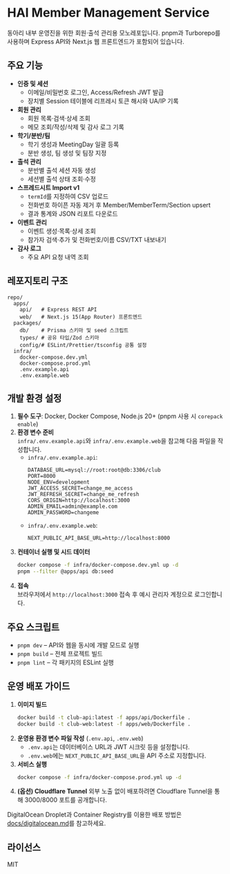 # HAI Member Management Service

동아리 내부 운영진을 위한 회원·출석 관리용 모노레포입니다. pnpm과 Turborepo를 사용하며 Express API와 Next.js 웹 프론트엔드가 포함되어 있습니다.

## 주요 기능

- **인증 및 세션**
  - 이메일/비밀번호 로그인, Access/Refresh JWT 발급
  - 장치별 Session 테이블에 리프레시 토큰 해시와 UA/IP 기록
- **회원 관리**
  - 회원 목록·검색·상세 조회
  - 메모 조회/작성/삭제 및 감사 로그 기록
- **학기/분반/팀**
  - 학기 생성과 MeetingDay 일괄 등록
  - 분반 생성, 팀 생성 및 팀장 지정
- **출석 관리**
  - 분반별 출석 세션 자동 생성
  - 세션별 출석 상태 조회·수정
- **스프레드시트 Import v1**
  - `termId`를 지정하여 CSV 업로드
  - 전화번호 하이픈 자동 제거 후 Member/MemberTerm/Section upsert
  - 결과 통계와 JSON 리포트 다운로드
- **이벤트 관리**
  - 이벤트 생성·목록·상세 조회
  - 참가자 검색·추가 및 전화번호/이름 CSV/TXT 내보내기
- **감사 로그**
  - 주요 API 요청 내역 조회

## 레포지토리 구조

```
repo/
  apps/
    api/   # Express REST API
    web/   # Next.js 15(App Router) 프론트엔드
  packages/
    db/    # Prisma 스키마 및 seed 스크립트
    types/ # 공유 타입/Zod 스키마
    config/# ESLint/Prettier/tsconfig 공통 설정
  infra/
    docker-compose.dev.yml
    docker-compose.prod.yml
    .env.example.api
    .env.example.web
```

## 개발 환경 설정

1. **필수 도구**: Docker, Docker Compose, Node.js 20+ (pnpm 사용 시 `corepack enable`)
2. **환경 변수 준비**  
   `infra/.env.example.api`와 `infra/.env.example.web`을 참고해 다음 파일을 작성합니다.
   - `infra/.env.example.api`:
     ```env
     DATABASE_URL=mysql://root:root@db:3306/club
     PORT=8000
     NODE_ENV=development
     JWT_ACCESS_SECRET=change_me_access
     JWT_REFRESH_SECRET=change_me_refresh
     CORS_ORIGIN=http://localhost:3000
     ADMIN_EMAIL=admin@example.com
     ADMIN_PASSWORD=changeme
     ```
   - `infra/.env.example.web`:
     ```env
     NEXT_PUBLIC_API_BASE_URL=http://localhost:8000
     ```
3. **컨테이너 실행 및 시드 데이터**
   ```bash
   docker compose -f infra/docker-compose.dev.yml up -d
   pnpm --filter @apps/api db:seed
   ```
4. **접속**  
   브라우저에서 `http://localhost:3000` 접속 후 예시 관리자 계정으로 로그인합니다.

## 주요 스크립트

- `pnpm dev` – API와 웹을 동시에 개발 모드로 실행
- `pnpm build` – 전체 프로젝트 빌드
- `pnpm lint` – 각 패키지의 ESLint 실행

## 운영 배포 가이드

1. **이미지 빌드**
   ```bash
   docker build -t club-api:latest -f apps/api/Dockerfile .
   docker build -t club-web:latest -f apps/web/Dockerfile .
   ```
2. **운영용 환경 변수 파일 작성** (`.env.api`, `.env.web`)
   - `.env.api`는 데이터베이스 URL과 JWT 시크릿 등을 설정합니다.
   - `.env.web`에는 `NEXT_PUBLIC_API_BASE_URL`을 API 주소로 지정합니다.
3. **서비스 실행**
   ```bash
   docker compose -f infra/docker-compose.prod.yml up -d
   ```
4. **(옵션) Cloudflare Tunnel**
   외부 노출 없이 배포하려면 Cloudflare Tunnel을 통해 3000/8000 포트를 공개합니다.

DigitalOcean Droplet과 Container Registry를 이용한 배포 방법은 [docs/digitalocean.md](docs/digitalocean.md)를 참고하세요.

## 라이선스

MIT

